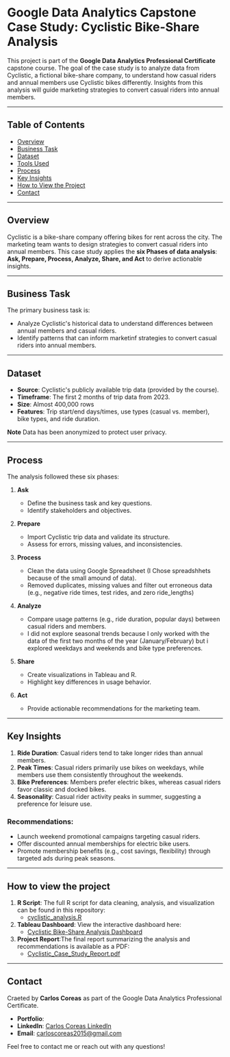 # Google Data Analytics Capstone Case Study: Cyclistic Bike-Share Analysis

This project is part of the **Google Data Analytics Professional Certificate** capstone course. 
The goal of the case study is to analyze data from Cyclistic, a fictional bike-share company, to understand how casual riders and annual members use Cyclistic bikes differently.
Insights from this analysis will guide marketing strategies to convert casual riders into annual members.

---

## Table of Contents
- [Overview](#overview)
- [Business Task](#business-task)
- [Dataset](#dataset)
- [Tools Used](#tools-used)
- [Process](#process)
- [Key Insights](#key-insights)
- [How to View the Project](#how-to-view-the-project)
- [Contact](#contact)

---

## Overview
Cyclistic is a bike-share company offering bikes for rent across the city. The marketing team wants to design strategies to convert casual riders into annual members.
This case study applies the **six Phases of data analysis**: **Ask, Prepare, Process, Analyze, Share, and Act** to derive actionable insights.

---

## Business Task
The primary business task is: 
 - Analyze Cyclistic's historical data to understand differences between annual members and casual riders.
 - Identify patterns that can inform marketinf strategies to convert casual riders into annual members.

---

## Dataset
- **Source**: Cyclistic's publicly available trip data (provided by the course).
- **Timeframe**: The first 2 months of trip data from 2023.
- **Size**: Almost 400,000 rows
- **Features**: Trip start/end days/times, use types (casual vs. member), bike types, and ride duration.

**Note** Data has been anonymized to protect user privacy.

---

## Process
The analysis followed these six phases:

1. **Ask**
   - Define the business task and key questions.
   - Identify stakeholders and objectives.

2. **Prepare**
   - Import Cyclistic trip data and validate its structure.
   - Assess for errors, missing values, and inconsistencies.
  
3. **Process**
   - Clean the data using Google Spreadsheet (I Chose spreadshhets because of the small amound of data).
   - Removed duplicates, missing values and filter out erroneous data (e.g., negative ride times, test rides, and zero ride_lengths)
  
4. **Analyze**
   - Compare usage patterns (e.g., ride duration, popular days) between casual riders and members.
   - I did not explore seasonal trends because I only worked with the data of the first two months of the year (January/February) but i explored weekdays and weekends and 
     bike type preferences.
  
5. **Share**
   - Create visualizations in Tableau and R.
   - Highlight key differences in usage behavior.
  
6. **Act**
   - Provide actionable recommendations for the marketing team.
  
---

## Key Insights
1. **Ride Duration**: Casual riders tend to take longer rides than annual members.
2. **Peak Times**: Casual riders primarily use bikes on weekdays, while members use them consistently throughout the weekends.
3. **Bike Preferences**: Members prefer electric bikes, whereas casual riders favor classic and docked bikes.
4. **Seasonality**: Casual rider activity peaks in summer, suggesting a preference for leisure use.

### Recommendations:
 - Launch weekend promotional campaigns targeting casual riders.
 - Offer discounted annual memberships for electric bike users.
 - Promote membership benefits (e.g., cost savings, flexibility) through targeted ads during peak seasons.

---

## How to view the project
1. **R Script**: The full R script for data cleaning, analysis, and visualization can be found in this repository:
   - [cyclistic_analysis.R]( cyclistic_analysis.R)
2. **Tableau Dashboard**: View the interactive dashboard here:
   - [Cyclistic Bike-Share Analysis Dashboard](#)
3. **Project Report**:The final report summarizing the analysis and recommendations is available as a PDF:
   - [Cyclistic_Case_Study_Report.pdf](#)
  
---

## Contact
Craeted by **Carlos Coreas** as part of the Google Data Analytics Professional Certificate.

- **Portfolio**: [](#)
- **LinkedIn**: [Carlos Coreas LinkedIn](#)
- **Email**: carloscoreas2015@gmail.com

Feel free to contact me or reach out with any questions!
<!---
CarlosCoreas/CarlosCoreas is a ✨ special ✨ repository because its `README.md` (this file) appears on your GitHub profile.
You can click the Preview link to take a look at your changes.
--->
